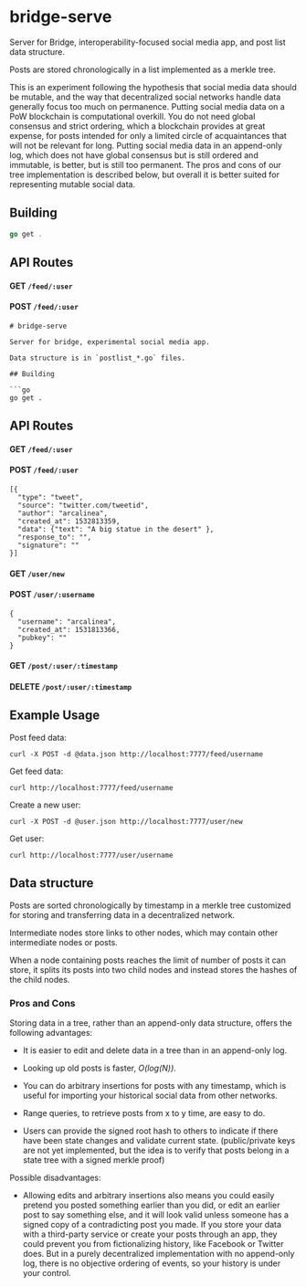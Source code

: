# bridge-serve

Server for Bridge, interoperability-focused social media app, and post list data structure. 

Posts are stored chronologically in a list implemented as a merkle tree. 

This is an experiment following the hypothesis that social media data should be mutable, and the way that decentralized social networks handle data generally focus too much on permanence. Putting social media data on a PoW blockchain is computational overkill. You do not need global consensus and strict ordering, which a blockchain provides at great expense, for posts intended for only a limited circle of acquaintances that will not be relevant for long. Putting social media data in an append-only log, which does not have global consensus but is still ordered and immutable, is better, but is still too permanent. The pros and cons of our tree implementation is described below, but overall it is better suited for representing mutable social data. 


## Building

```go
go get .
```

## API Routes

#### GET `/feed/:user`
#### POST `/feed/:user`

```
# bridge-serve

Server for bridge, experimental social media app. 

Data structure is in `postlist_*.go` files. 

## Building

```go
go get .
```

## API Routes

#### GET `/feed/:user`
#### POST `/feed/:user`

```
[{
  "type": "tweet",
  "source": "twitter.com/tweetid",
  "author": "arcalinea",
  "created_at": 1532813359,
  "data": {"text": "A big statue in the desert" },
  "response_to": "",
  "signature": "" 
}]
```

#### GET `/user/new`
#### POST `/user/:username`

```
{
  "username": "arcalinea",
  "created_at": 1531813366,
  "pubkey": ""
}
```

#### GET `/post/:user/:timestamp`
#### DELETE `/post/:user/:timestamp`

## Example Usage

Post feed data:
```
curl -X POST -d @data.json http://localhost:7777/feed/username
```

Get feed data:

```
curl http://localhost:7777/feed/username
```

Create a new user: 

```
curl -X POST -d @user.json http://localhost:7777/user/new
```

Get user: 

```
curl http://localhost:7777/user/username
```

## Data structure 

Posts are sorted chronologically by timestamp in a merkle tree customized for storing and transferring data in a decentralized network. 

Intermediate nodes store links to other nodes, which may contain other intermediate nodes or posts. 

When a node containing posts reaches the limit of number of posts it can store, it splits its posts into two child nodes and instead stores the hashes of the child nodes. 

### Pros and Cons

Storing data in a tree, rather than an append-only data structure, offers the following advantages:

- It is easier to edit and delete data in a tree than in an append-only log. 

- Looking up old posts is faster, _O(log(N))_.

- You can do arbitrary insertions for posts with any timestamp, which is useful for importing your historical social data from other networks. 

- Range queries, to retrieve posts from x to y time, are easy to do. 

- Users can provide the signed root hash to others to indicate if there have been state changes and validate current state. (public/private keys are not yet implemented, but the idea is to verify that posts belong in a state tree with a signed merkle proof)

Possible disadvantages: 

- Allowing edits and arbitrary insertions also means you could easily pretend you posted something earlier than you did, or edit an earlier post to say something else, and it will look valid unless someone has a signed copy of a contradicting post you made. If you store your data with a third-party service or create your posts through an app, they could prevent you from fictionalizing history, like Facebook or Twitter does. But in a purely decentralized implementation with no append-only log, there is no objective ordering of events, so your history is under your control.

